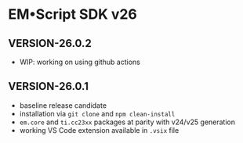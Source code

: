 # EM&bull;Script SDK v26

## VERSION-26.0.2
* WIP:  working on using github actions

## VERSION-26.0.1

* baseline release candidate
* installation via `git clone` and `npm clean-install`
* `em.core` and `ti.cc23xx` packages at parity with v24/v25 generation
* working VS Code extension available in `.vsix` file
